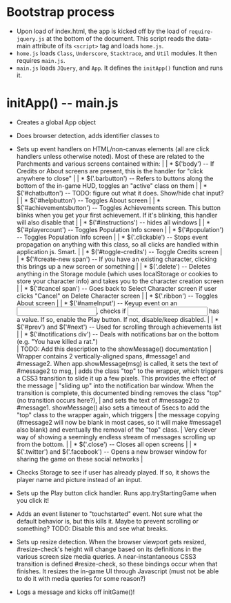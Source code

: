 Bootstrap process
=================
* Upon load of index.html, the app is kicked off by the load of `require-jquery.js` at the bottom of the document.  This script reads the data-main attribute of its `<script>` tag and loads `home.js`.
* `home.js` loads `Class`, `Underscore`, `Stacktrace`, and `Util` modules.  It then requires `main.js`.
* `main.js` loads `JQuery`, and `App`.  It defines the `initApp()` function and runs it.

initApp() -- main.js
====================
* Creates a global App object

* Does browser detection, adds identifier classes to <body>

* Sets up event handlers on HTML/non-canvas elements (all are click handlers unless otherwise noted).  Most of these are related to the Parchments and various screens contained within:
|
|  * $('body') -- If Credits or About screens are present, this is the handler for "click anywhere to close"
|
|  * $('.barbutton') -- Refers to buttons along the bottom of the in-game HUD, toggles an "active" class on them
|
|  * $('#chatbutton') -- TODO: figure out what it does.  Show/hide chat input?
|
|  * $('#helpbutton') -- Toggles About screen
|
|  * $('#achievementsbutton') -- Toggles Achievements screen.  This button blinks when you get your first achievement.  If it's blinking, this handler will also disable that
|
|  * $('#instructions') -- hides all windows
|
|  * $('#playercount') -- Toggles Population Info screen
|
|  * $('#population') -- Toggles Population Info screen
|
|  * $('.clickable') -- Stops event propagation on anything with this class, so all clicks are handled within application js.  Smart.
|
|  * $('#toggle-credits') -- Toggle Credits screen
|
|  * $('#create-new span') -- If you have an existing character, clicking this brings up a new screen or something
|
|  * $('.delete') -- Deletes anything in the Storage module (which uses localStorage or cookies to store your character info) and takes you to the character creation screen
|
|  * $('#cancel span') -- Goes back to Select Character screen if user clicks "Cancel" on Delete Character screen
|
|  * $('.ribbon') -- Toggles About screen
|
|  * $('#nameInput') -- Keyup event on an <input>, checks if <input> has a value.  If so, enable the Play button.  If not, disable/keep disabled.
|
|  * $('#prev') and $('#next') -- Used for scrolling through achievements list
|
|  * $('#notifications div') -- Deals with notifications bar on the bottom (e.g. "You have killed a rat.")  
|      TODO: Add this description to the showMessage() documentation
|      Wrapper contains 2 vertically-aligned spans, #message1 and #message2.  When app.showMessage(msg) is called, it sets the text of #message2 to msg,
|      adds the class "top" to the wrapper, which triggers a CSS3 transition to slide it up a few pixels.  This provides the effect of the message
|      "sliding up" into the notification bar window.  When the transition is complete, this documented binding removes the class "top" (no transition occurs here?),
|      and sets the text of #message2 to #message1.  showMessage() also sets a timeout of 5secs to add the "top" class to the wrapper again, which triggers
|      the message copying (#message2 will now be blank in most cases, so it will make #message1 also blank) and eventually the removal of the "top" class.
|      Very clever way of showing a seemingly endless stream of messages scrolling up from the bottom.
|
|  * $('.close') -- Closes all open screens
|
|  * $('.twitter') and $('.facebook') -- Opens a new browser window for sharing the game on these social networks
|

* Checks Storage to see if user has already played.  If so, it shows the player name and picture instead of an input.

* Sets up the Play button click handler.  Runs app.tryStartingGame when you click it!

* Adds an event listener to "touchstarted" event.  Not sure what the default behavior is, but this kills it.  Maybe to prevent scrolling 
  or something?  TODO: Disable this and see what breaks.

* Sets up resize detection.  When the browser viewport gets resized, #resize-check's height will change based on its definitions in the various 
  screen size media queries.  A near-instantaneous CSS3 transition is defined #resize-check, so these bindings occur when that finishes.  It 
  resizes the in-game UI through Javascript (must not be able to do it with media queries for some reason?)

* Logs a message and kicks off initGame()!
